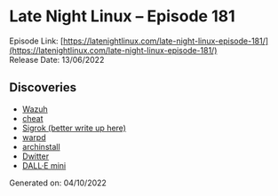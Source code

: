 # Late Night Linux – Episode 181
Episode Link: [https://latenightlinux.com/late-night-linux-episode-181/](https://latenightlinux.com/late-night-linux-episode-181/)  
Release Date: 13/06/2022
## Discoveries
* [Wazuh](https://wazuh.com/)
* [cheat](https://github.com/cheat/cheat)
* [Sigrok (better write up here)](https://sigrok.org/wiki/Main_Page)
* [warpd](https://github.com/rvaiya/warpd)
* [archinstall](https://wiki.archlinux.org/title/archinstall)
* [Dwitter](https://www.dwitter.net/)
* [DALL·E mini](https://huggingface.co/spaces/dalle-mini/dalle-mini)

Generated on: 04/10/2022